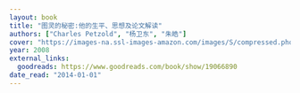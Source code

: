 ```yaml
---
layout: book
title: "图灵的秘密:他的生平、思想及论文解读"
authors: ["Charles Petzold", "杨卫东", "朱皓"]
cover: "https://images-na.ssl-images-amazon.com/images/S/compressed.photo.goodreads.com/books/1385828358i/19066890.jpg"
year: 2008
external_links:
  goodreads: https://www.goodreads.com/book/show/19066890
date_read: "2014-01-01"
---
```

